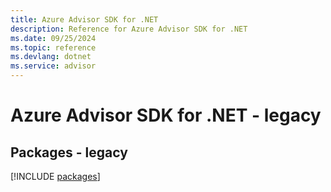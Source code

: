 ```yaml
---
title: Azure Advisor SDK for .NET
description: Reference for Azure Advisor SDK for .NET
ms.date: 09/25/2024
ms.topic: reference
ms.devlang: dotnet
ms.service: advisor
---
```

# Azure Advisor SDK for .NET - legacy
## Packages - legacy
[!INCLUDE [packages](advisor-index.md)]